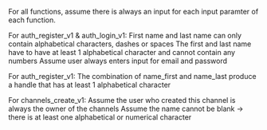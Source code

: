For all functions, assume there is always an input for each input paramter of each function. 


For auth_register_v1 & auth_login_v1:
First name and last name can only contain alphabetical characters, dashes or spaces
The first and last name have to have at least 1 alphabetical character and cannot contain any numbers
Assume user always enters input for email and password

For auth_register_v1:
The combination of name_first and name_last produce a handle that
has at least 1 alphabetical character

For channels_create_v1:
Assume the user who created this channel is always the owner of the channels
Assume the name cannot be blank -> there is at least one alphabetical or numerical character



    
 


